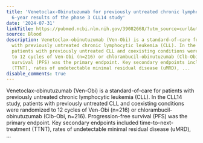 ```yaml
---
title: 'Venetoclax-Obinutuzumab for previously untreated chronic lymphocytic leukemia:
  6-year results of the phase 3 CLL14 study'
date: '2024-07-31'
linkTitle: https://pubmed.ncbi.nlm.nih.gov/39082668/?utm_source=curl&utm_medium=rss&utm_campaign=journals&utm_content=7603509&fc=None&ff=20240731181721&v=2.18.0.post9+e462414
source: Blood
description: Venetoclax-obinutuzumab (Ven-Obi) is a standard-of-care for patients
  with previously untreated chronic lymphocytic leukemia (CLL). In the CLL14 study,
  patients with previously untreated CLL and coexisting conditions were randomized
  to 12 cycles of Ven-Obi (n=216) or chlorambucil-obinutuzumab (Clb-Obi, n=216). Progression-free
  survival (PFS) was the primary endpoint. Key secondary endpoints included time-to-next-treatment
  (TTNT), rates of undetectable minimal residual disease (uMRD), ...
disable_comments: true
---
```

Venetoclax-obinutuzumab (Ven-Obi) is a standard-of-care for patients with previously untreated chronic lymphocytic leukemia (CLL). In the CLL14 study, patients with previously untreated CLL and coexisting conditions were randomized to 12 cycles of Ven-Obi (n=216) or chlorambucil-obinutuzumab (Clb-Obi, n=216). Progression-free survival (PFS) was the primary endpoint. Key secondary endpoints included time-to-next-treatment (TTNT), rates of undetectable minimal residual disease (uMRD), ...